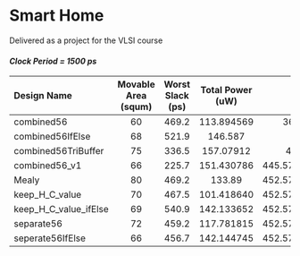 # Smart Home
Delivered as a project for the VLSI course

#### _Clock Period = 1500 ps_
| Design Name  | Movable Area (squm)  | Worst Slack (ps) | Total Power (uW) | Overall |
| :------------ |:-------:| :----:| :--------:| :---------:|
|   combined56  | 60  | 469.2 |113.894569 | 362.0189137|
| combined56IfElse | 68 | 521.9 | 146.587 |  356.7474  | 
| combined56TriBuffer | 75 |  336.5 | 157.07912 | 417.965824 |
| combined56_v1 | 66 |  225.7 | 151.430786 | 445.57615719999995 |
| Mealy | 80 | 469.2  | 133.89 |   452.57615719999995
| keep_H_C_value | 70 | 467.5  | 101.418640 |   452.57615719999995
| keep_H_C_value_ifElse | 69 | 540.9  | 142.133652 |   452.57615719999995
| separate56 | 72 | 459.2  |117.781815|   452.57615719999995
| seperate56IfElse | 66 | 456.7  | 142.144745 |   452.57615719999995
